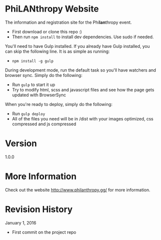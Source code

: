 Phi**LAN**thropy Website
===============

The information and registration site for the Phi**lan**thropy event.

* First download or clone this repo :)
* Then run `npm install` to install dev dependencies. Use sudo if needed.

You'll need to have Gulp installed. If you already have Gulp installed, you can skip the following line. It is as simple as running:
* `npm install -g gulp`

During development mode, run the default task so you'll have watchers and browser sync. Simply do the following:
* Run `gulp` to start it up
* Try to modify html, scss and javascript files and see how the page gets updated with BrowserSync

When you're ready to deploy, simply do the following:
* Run `gulp deploy`
* All of the files you need will be in /dist with your images optimized, css compressed and js compressed

Version
==========================
1.0.0

More Information
==========================
Check out the website http://www.philanthropy.gg/ for more information.

Revision History
==========================
January 1, 2016
* First commit on the project repo